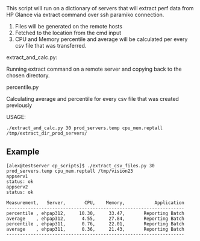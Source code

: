 <snippet>
  <content><![CDATA[
${1:Project Name}

This script will run on a dictionary of servers that will extract perf data from HP Glance via extract command over ssh paramiko connection.

1. Files will be generated on the remote hosts
2. Fetched to the location from the cmd input
3. CPU and Memory percentile and average will be calculated per every csv file that was transferred.

extract_and_calc.py:

Running extract command on a remote server and copying back to the chosen directory.

percentile.py

Calculating  average and percentile for every csv file that was created previously 

USAGE:
```
./extract_and_calc.py 30 prod_servers.temp cpu_mem.reptall /tmp/extract_dir_prod_servers/
```

## Example

```
[alex@testserver cp_scripts]$ ./extract_csv_files.py 30 prod_servers.temp cpu_mem.reptall /tmp/vision23
appserv1
status: ok
appserv2
status: ok

Measurement,   Server,       CPU,    Memory,           Application
------------------------------------------------------------------
percentile , ehpap312,     10.30,     33.47,       Reporting Batch
average    , ehpap312,      4.55,     27.84,       Reporting Batch
percentile , ehpap311,      0.76,     22.01,       Reporting Batch
average    , ehpap311,      0.36,     21.43,       Reporting Batch
------------------------------------------------------------------

```
></content>
</snippet>
